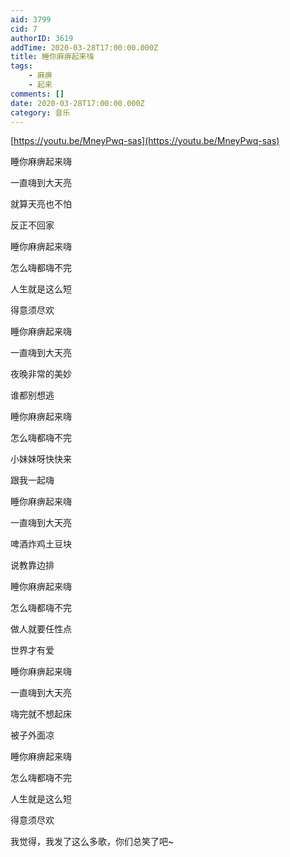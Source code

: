 ```yaml
---
aid: 3799
cid: 7
authorID: 3619
addTime: 2020-03-28T17:00:00.000Z
title: 睡你麻痹起来嗨
tags:
    - 麻痹
    - 起来
comments: []
date: 2020-03-28T17:00:00.000Z
category: 音乐
---
```


[https://youtu.be/MneyPwq-sas](https://youtu.be/MneyPwq-sas)

睡你麻痹起来嗨

一直嗨到大天亮

就算天亮也不怕

反正不回家

睡你麻痹起来嗨

怎么嗨都嗨不完

人生就是这么短

得意须尽欢

睡你麻痹起来嗨

一直嗨到大天亮

夜晚非常的美妙

谁都别想逃

睡你麻痹起来嗨

怎么嗨都嗨不完

小妹妹呀快快来

跟我一起嗨

睡你麻痹起来嗨

一直嗨到大天亮

啤酒炸鸡土豆块

说教靠边排

睡你麻痹起来嗨

怎么嗨都嗨不完

做人就要任性点

世界才有爱

睡你麻痹起来嗨

一直嗨到大天亮

嗨完就不想起床

被子外面凉

睡你麻痹起来嗨

怎么嗨都嗨不完

人生就是这么短

得意须尽欢

我觉得，我发了这么多歌，你们总笑了吧~
